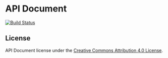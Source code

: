 # API Document
[![Build Status](https://travis-ci.org/ffc-nectec/api-doc.svg?branch=master)](https://travis-ci.org/ffc-nectec/api-doc)

## License
API Document license under the [Creative Commons Attribution 4.0 License](http://creativecommons.org/licenses/by/4.0/).
